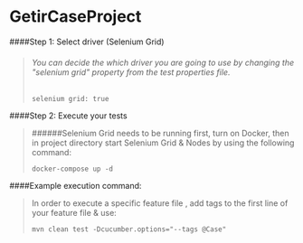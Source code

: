 # GetirCaseProject

####Step 1: Select driver (Selenium Grid)
>###### You can decide the which driver you are going to use by changing the "selenium grid" property from the test properties file.
>````
>selenium grid: true
####Step 2: Execute your tests
>######Selenium Grid needs to be running first, turn on Docker, then in project directory start Selenium Grid & Nodes by using the following command:
>````
>docker-compose up -d
####Example execution command:
>In order to execute a specific feature file , add tags to the first line of your feature file & use:
>````
>mvn clean test -Dcucumber.options="--tags @Case"